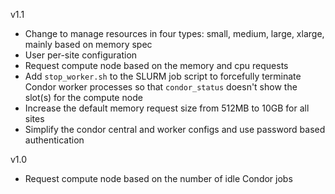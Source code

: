v1.1
- Change to manage resources in four types: small, medium, large, xlarge, mainly based on memory spec
- User per-site configuration 
- Request compute node based on the memory and cpu requests
- Add `stop_worker.sh` to the SLURM job script to forcefully terminate Condor worker processes so that `condor_status` doesn't show the slot(s) for the compute node
- Increase the default memory request size from 512MB to 10GB for all sites
- Simplify the condor central and worker configs and use password based authentication


 
v1.0 
- Request compute node based on the number of idle Condor jobs